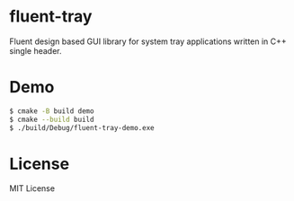 # fluent-tray
Fluent design based GUI library for system tray applications written in C++ single header.


# Demo

```sh
$ cmake -B build demo
$ cmake --build build
$ ./build/Debug/fluent-tray-demo.exe
```


# License
MIT License
